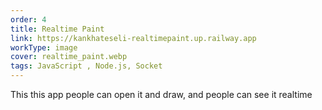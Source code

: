 ```yaml
---
order: 4
title: Realtime Paint
link: https://kankhateseli-realtimepaint.up.railway.app
workType: image
cover: realtime_paint.webp
tags: JavaScript , Node.js, Socket
---
```


This this app people can open it and draw, and people can see it realtime
